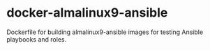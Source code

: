 # docker-almalinux9-ansible
Dockerfile for building almalinux9-ansible images for testing Ansible playbooks and roles.
